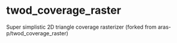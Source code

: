 twod_coverage_raster
====================

Super simplistic 2D triangle coverage rasterizer (forked from aras-p/twod_coverage_raster)
